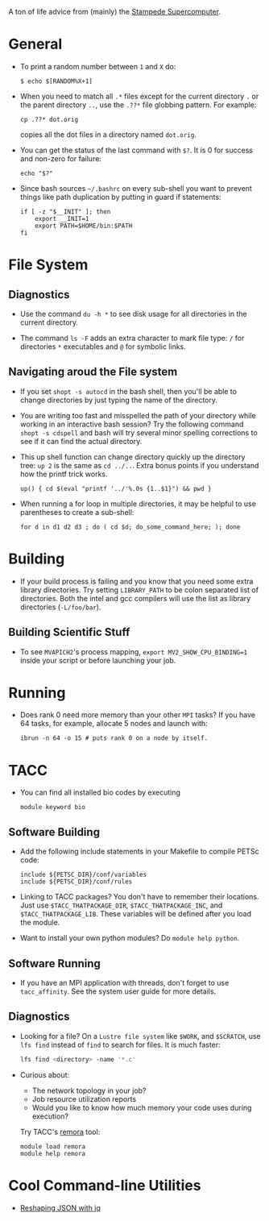 A ton of life advice from (mainly) the 
[Stampede Supercomputer](https://portal.tacc.utexas.edu/user-guides/stampede2).

# General
* To print a random number between `1` and `X` do:
  ```
  $ echo $[RANDOM%X+1]
  ```

* When you need to match all `.*` files except for the current directory `.` or
  the parent directory `..`, use the `.??*` file globbing pattern. 
  For example: 
  ```
  cp .??* dot.orig
  ```
  copies all the dot files in a directory named `dot.orig`.

* You can get the status of the last command with `$?`. It is 0 for success
  and non-zero for failure:
  ```
  echo "$?"
  ```

* Since bash sources `~/.bashrc` on every sub-shell you want to prevent things
  like path duplication by putting in guard if statements:
  ```
  if [ -z "$__INIT" ]; then
      export __INIT=1
      export PATH=$HOME/bin:$PATH
  fi
  ```

# File System
## Diagnostics
* Use the command `du -h *` to see disk usage for all directories in the current directory.

* The command `ls -F` adds an extra character to mark file type: 
  `/` for directories `*` executables and `@` for symbolic links.

##  Navigating aroud the File system
* If you set `shopt -s autocd` in the bash shell, then you'll be able to change
  directories by just typing the name of the directory.

* You are writing too fast and misspelled the path of your directory while working 
  in an interactive bash session? Try the following command `shopt -s cdspell` 
  and bash will try several minor spelling corrections to see if it can find 
  the actual directory.

* This up shell function can change directory quickly up the directory tree: `up 2` 
  is the same as `cd ../..`. Extra bonus points if you understand how the printf trick works.
  ```
  up() { cd $(eval "printf '../'%.0s {1..$1}") && pwd }
  ```

* When running a for loop in multiple directories, it may be helpful to use     
  parentheses to create a sub-shell:                                            
  ```                                                                           
  for d in d1 d2 d3 ; do ( cd $d; do_some_command_here; ); done                 
  ``` 

# Building
* If your build process is failing and you know that you need some extra library
  directories. Try setting `LIBRARY_PATH` to be colon separated list of directories.
  Both the intel and gcc compilers will use the list as library directories (`-L/foo/bar`).

## Building Scientific Stuff
* To see `MVAPICH2`'s process mapping, `export MV2_SHOW_CPU_BINDING=1` inside
  your script or before launching your job.

# Running
* Does rank 0 need more memory than your other `MPI` tasks?
  If you have 64 tasks, for example, allocate 5 nodes and launch with:
  ```
  ibrun -n 64 -o 15 # puts rank 0 on a node by itself.
  ```

# TACC
* You can find all installed bio codes by executing
  ```
  module keyword bio
  ```

## Software Building
* Add the following include statements in your Makefile to compile PETSc code:
  ```
  include ${PETSC_DIR}/conf/variables
  include ${PETSC_DIR}/conf/rules
  ```

* Linking to TACC packages? You don't have to remember their locations. 
  Just use `$TACC_THATPACKAGE_DIR`, `$TACC_THATPACKAGE_INC`, and `$TACC_THATPACKAGE_LIB`. 
  These variables will be defined after you load the module.

* Want to install your own python modules? Do `module help python`.

## Software Running
* If you have an MPI application with threads, don't forget to use 
  `tacc_affinity`. See the system user guide for more details.

## Diagnostics
* Looking for a file? On a `Lustre file system` like `$WORK`, and `$SCRATCH`, 
  use `lfs find` instead of `find` to search for files. It is much faster:
  ```bash
  lfs find <directory> -name '*.c'
  ```

* Curious about:
  - The network topology in your job? 
  - Job resource utilization reports
  - Would you like to know how much memory your code uses during execution?
  
  Try TACC's [remora](https://github.com/TACC/remora) tool:
  ```
  module load remora
  module help remora
  ```

# Cool Command-line Utilities
* [Reshaping JSON with jq](https://programminghistorian.org/en/lessons/json-and-jq)
